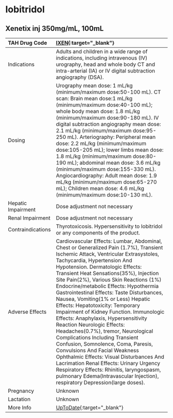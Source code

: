 # Iobitridol

## Xenetix inj 350mg/mL, 100mL

| TAH Drug Code      | [IXEN](https://www.tahsda.org.tw/drugs/hissearch.php?drug_code=IXEN){:target="_blank"}                                                                                                                                                                                                                                                                                                                                                                                                                                                                                                                                                                                                                                                                                                                                                                                                                                                  |
|:-------------------|:----------------------------------------------------------------------------------------------------------------------------------------------------------------------------------------------------------------------------------------------------------------------------------------------------------------------------------------------------------------------------------------------------------------------------------------------------------------------------------------------------------------------------------------------------------------------------------------------------------------------------------------------------------------------------------------------------------------------------------------------------------------------------------------------------------------------------------------------------------------------------------------------------------------------------------------|
| Indications        | Adults and children in a wide range of indications, including intravenous (IV) urography, head and whole body CT and intra-arterial (IA) or IV digital subtraction angiography (DSA).                                                                                                                                                                                                                                                                                                                                                                                                                                                                                                                                                                                                                                                                                                                                                   |
| Dosing             | Urography mean dose: 1 mL/kg (minimum/maximum dose:50-100 mL). CT scan: Brain mean dose:1 mL/kg (minimum/maximum dose:40-100 mL); whole body mean dose: 1.8 mL/kg (minimum/maximum dose:90-180 mL). IV digital subtraction angiography mean dose: 2.1 mL/kg (minimum/maximum dose:95-250 mL). Arteriography: Peripheral mean dose: 2.2 mL/kg (minimum/maximum dose:105-205 mL); lower limbs mean dose: 1.8 mL/kg (minimum/maximum dose:80-190 mL); abdominal mean dose: 3.6 mL/kg (minimum/maximum dose:155-330 mL). Angiocardiography: Adult mean dose: 1.9 mL/kg (minimum/maximum dose:65-270 mL); Children mean dose: 4.6 mL/kg (minimum/maximum dose:10-130 mL).                                                                                                                                                                                                                                                                    |
| Hepatic Impairment | Dose adjustment not necessary                                                                                                                                                                                                                                                                                                                                                                                                                                                                                                                                                                                                                                                                                                                                                                                                                                                                                                           |
| Renal Impairment   | Dose adjustment not necessary                                                                                                                                                                                                                                                                                                                                                                                                                                                                                                                                                                                                                                                                                                                                                                                                                                                                                                           |
| Contraindications  | Thyrotoxicosis. Hypersensitivity to Iobitridol or any components of the product.                                                                                                                                                                                                                                                                                                                                                                                                                                                                                                                                                                                                                                                                                                                                                                                                                                                        |
| Adverse Effects    | Cardiovascular Effects: Lumbar, Abdominal, Chest or Generalized Pain (1.7%), Transient Ischemic Attack, Ventricular Extrasystoles, Tachycardia, Hypertension And Hypotension. Dermatologic Effects: Transient Heat Sensations(35%), Injection Site Pain(2%), Various Skin Reactions (1%) Endocrine/metabolic Effects: Hypothermia Gastrointestinal Effects: Taste Disturbances, Nausea, Vomiting(1% or Less) Hepatic Effects: Hepatotoxicity: Temporary Impairment of Kidney Function. Immunologic Effects: Anaphylaxis, Hypersensitivity Reaction Neurologic Effects: Headaches(0.7%), tremor, Neurological Complications Including Transient Confusion, Somnolence, Coma, Paresis, Convulsions And Facial Weakness Ophthalmic Effects: Visual Disturbances And Lacrimation Renal Effects: Urinary Urgency Respiratory Effects: Rhinitis, laryngospasm, pulmonary Edema(Intravascular Injection), respiratory Depression(large doses). |
| Pregnancy          | Unknown                                                                                                                                                                                                                                                                                                                                                                                                                                                                                                                                                                                                                                                                                                                                                                                                                                                                                                                                 |
| Lactation          | Unknown                                                                                                                                                                                                                                                                                                                                                                                                                                                                                                                                                                                                                                                                                                                                                                                                                                                                                                                                 |
| More Info          | [UpToDate](https://www.uptodate.com/contents/iobitridol-drug-information){:target="_blank"}                                                                                                                                                                                                                                                                                                                                                                                                                                                                                                                                                                                                                                                                                                                                                                                                                                             |

